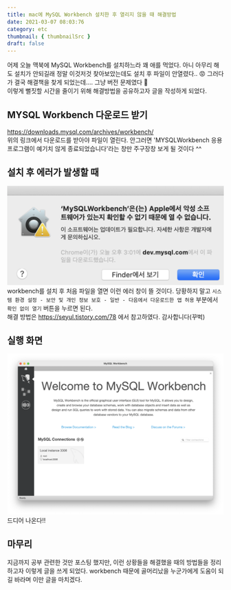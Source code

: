 ```yaml
---
title: mac에 MySQL Workbench 설치한 후 열리지 않을 때 해결방법
date: 2021-03-07 08:03:76
category: etc
thumbnail: { thumbnailSrc }
draft: false
---
```


어제 오늘 맥북에 MySQL Workbench를 설치하느라 꽤 애를 먹었다. 아니 아무리 해도 설치가 안되길래 정말 이것저것 찾아보았는데도 설치 후 파일이 안열렸다.. 😡 
그러다가 결국 해결책을 찾게 되었는데.... 그냥 버전 문제였다 🤬  
이렇게 뻘짓할 시간을 줄이기 위해 해결방법을 공유하고자 글을 작성하게 되었다.

## MYSQL Workbench 다운로드 받기
https://downloads.mysql.com/archives/workbench/  
위의 링크에서 다운로드를 받아야 파일이 열린다. 안그러면 'MYSQLWorkbench 응용 프로그램이 예기치 않게 종료되었습니다'라는 창만 주구장창 보게 될 것이다 ^^

## 설치 후 에러가 발생할 때
![etc](./img/mysql-error-img.png)   
workbench를 설치 후 처음 파일을 열면 이런 에러 창이 뜰 것이다. 
당황하지 말고  `시스템 환경 설정 - 보안 및 개인 정보 보호 - 일반 - 다음에서 다운로드한 앱 허용` 부분에서 `확인 없이 열기` 버튼을 누르면 된다.  
해결 방법은 https://seyul.tistory.com/78 에서 참고하였다. 감사합니다(꾸벅)

## 실행 화면
![etc](./img/mysql-done-img.png)   
드디어 나온다!!

## 마무리
지금까지 공부 관련한 것만 포스팅 했지만, 이런 상황들을 해결했을 때의 방법들을 정리하고자 이렇게 글을 쓰게 되었다.
workbench 때문에 골머리났을 누군가에게 도움이 되길 바라며 이만 글을 마치겠다.



